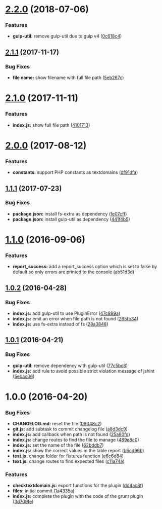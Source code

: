 <a name="2.2.0"></a>
# [2.2.0](https://github.com/felixzapata/gulp-checktextdomain/compare/2.1.1...2.2.0) (2018-07-06)


### Features

* **gulp-util:** remove gulp-util due to gulp v4  ([0c618c4](https://github.com/felixzapata/gulp-checktextdomain/commit/0c618c4))



<a name="2.1.1"></a>
## [2.1.1](https://github.com/felixzapata/gulp-checktextdomain/compare/2.1.0...2.1.1) (2017-11-17)

### Bug Fixes

* **file name:** show filename with full file path  ([5eb267c](https://github.com/felixzapata/gulp-checktextdomain/commit/5eb267c))


<a name="2.1.0"></a>
# [2.1.0](https://github.com/felixzapata/gulp-checktextdomain/compare/2.0.0...2.1.0) (2017-11-11)


### Features

* **index.js:** show full file path ([4101713](https://github.com/felixzapata/gulp-checktextdomain/commit/4101713))



<a name="2.0.0"></a>
# [2.0.0](https://github.com/felixzapata/gulp-checktextdomain/compare/1.1.1...2.0.0) (2017-08-12)


### Features

* **constants:** support PHP constants as textdomains ([df91dfa](https://github.com/felixzapata/gulp-checktextdomain/commit/df91dfa))



<a name="1.1.1"></a>
## [1.1.1](https://github.com/felixzapata/gulp-checktextdomain/compare/1.0.2...1.1.1) (2017-07-23)


### Bug Fixes

* **package.json:** install fs-extra as dependency ([fe07cff](https://github.com/felixzapata/gulp-checktextdomain/commit/fe07cff))
* **package.json:** install gulp-util as dependency ([441f4b5](https://github.com/felixzapata/gulp-checktextdomain/commit/441f4b5))



<a name="1.1.0"></a>
# [1.1.0](https://github.com/felixzapata/gulp-checktextdomain/compare/1.0.2...v1.1.0) (2016-09-06)


### Features

* **report_success:** add a report_success option which is set to false by default so only errors are printed to the console ([ab51d3d](https://github.com/felixzapata/gulp-checktextdomain/commit/ab51d3d))



<a name="1.0.2"></a>
## [1.0.2](https://github.com/felixzapata/gulp-checktextdomain/compare/1.0.1...v1.0.2) (2016-04-28)


### Bug Fixes

* **index.js:** add gulp-util to use PluginError ([47c899a](https://github.com/felixzapata/gulp-checktextdomain/commit/47c899a))
* **index.js:** emit an error when file path is not found ([265fb34](https://github.com/felixzapata/gulp-checktextdomain/commit/265fb34))
* **index.js:** use fs-extra instead of fs ([28a3848](https://github.com/felixzapata/gulp-checktextdomain/commit/28a3848))



<a name="1.0.1"></a>
## [1.0.1](https://github.com/felixzapata/gulp-checktextdomain/compare/1.0.0...v1.0.1) (2016-04-21)


### Bug Fixes

* **gulp-util:** remove dependency with gulp-util ([77c5bc8](https://github.com/felixzapata/gulp-checktextdomain/commit/77c5bc8))
* **index.js:** add rule to avoid possible strict violation message of jshint ([5ebac06](https://github.com/felixzapata/gulp-checktextdomain/commit/5ebac06))



<a name="1.0.0"></a>
# 1.0.0 (2016-04-20)


### Bug Fixes

* **CHANGELOG.md:** reset the file ([09048c2](https://github.com/felixzapata/gulp-checktextdomain/commit/09048c2))
* **git.js:** add subtask to commit changelog file ([a8d3dc9](https://github.com/felixzapata/gulp-checktextdomain/commit/a8d3dc9))
* **index.js:** add callback when path is not found ([25a80fd](https://github.com/felixzapata/gulp-checktextdomain/commit/25a80fd))
* **index.js:** change routes to find the file to manage ([489e8c0](https://github.com/felixzapata/gulp-checktextdomain/commit/489e8c0))
* **index.js:** set the name of the file ([62bddb7](https://github.com/felixzapata/gulp-checktextdomain/commit/62bddb7))
* **index.js:** show the correct values in the table report ([b6cd96b](https://github.com/felixzapata/gulp-checktextdomain/commit/b6cd96b))
* **test.js:** change folder for fixtures function ([e6c6d84](https://github.com/felixzapata/gulp-checktextdomain/commit/e6c6d84))
* **text.js:** change routes to find expected files ([c11a74a](https://github.com/felixzapata/gulp-checktextdomain/commit/c11a74a))

### Features

* **checktextdomain.js:** export functions for the plugin ([dd4ac8f](https://github.com/felixzapata/gulp-checktextdomain/commit/dd4ac8f))
* **files:** initial commit ([1a4335a](https://github.com/felixzapata/gulp-checktextdomain/commit/1a4335a))
* **index.js:** complete the plugin with the code of the grunt plugin ([3d709fe](https://github.com/felixzapata/gulp-checktextdomain/commit/3d709fe))



